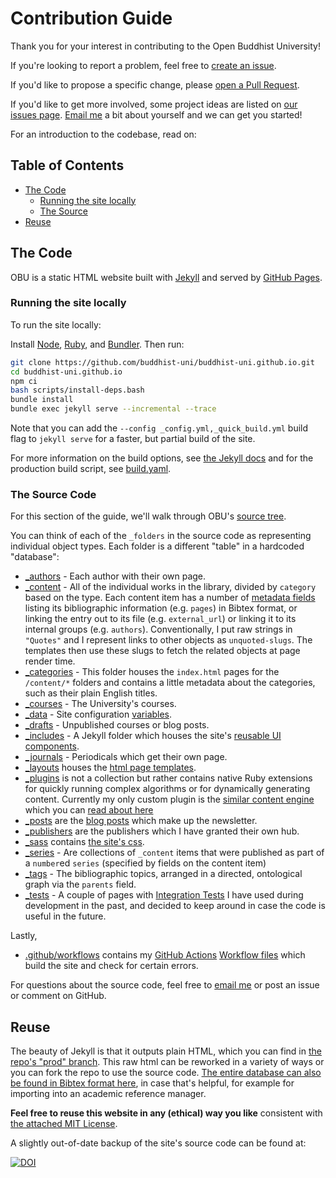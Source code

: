 Contribution Guide
==================

Thank you for your interest in contributing to the Open Buddhist University!

If you're looking to report a problem, feel free to [create an issue](https://github.com/buddhist-uni/buddhist-uni.github.io/issues/new).

If you'd like to propose a specific change, please [open a Pull Request](https://docs.github.com/en/pull-requests/collaborating-with-pull-requests/proposing-changes-to-your-work-with-pull-requests/creating-a-pull-request-from-a-fork).

If you'd like to get more involved, some project ideas are listed on [our issues page](https://github.com/buddhist-uni/buddhist-uni.github.io/issues?q=is%3Aissue+label%3A%22good+first+issue%22+is%3Aopen). [Email me](mailto:khemarato.bhikkhu@gmail.com) a bit about yourself and we can get you started!

For an introduction to the codebase, read on:

## Table of Contents

- [The Code](#the-code)
  - [Running the site locally](#running-the-site-locally)
  - [The Source](#the-source-code)
- [Reuse](#reuse)


## The Code

OBU is a static HTML website built with [Jekyll](https://jekyllrb.com/) and served by [GitHub Pages](https://pages.github.com/).

### Running the site locally

To run the site locally:

Install [Node](https://nodejs.org/en/download/package-manager/), [Ruby](https://www.ruby-lang.org/en/documentation/installation/), and [Bundler](https://bundler.io/).
Then run:

```bash
git clone https://github.com/buddhist-uni/buddhist-uni.github.io.git
cd buddhist-uni.github.io
npm ci
bash scripts/install-deps.bash
bundle install
bundle exec jekyll serve --incremental --trace
```

Note that you can add the `--config _config.yml,_quick_build.yml` build flag to `jekyll serve` for a faster, but partial build of the site.

For more information on the build options, see [the Jekyll docs](https://jekyllrb.com/docs/usage/) and for the production build script, see [build.yaml](https://github.com/buddhist-uni/buddhist-uni.github.io/blob/master/.github/workflows/build.yaml).

### The Source Code

For this section of the guide, we'll walk through OBU's [source tree](https://github.com/buddhist-uni/buddhist-uni.github.io/tree/master).

You can think of each of the `_folders` in the source code as representing individual object types.
Each folder is a different "table" in a hardcoded "database":

- [_authors](https://github.com/buddhist-uni/buddhist-uni.github.io/tree/master/_authors) - Each author with their own page.
- [_content](https://github.com/buddhist-uni/buddhist-uni.github.io/tree/master/_content) - All of the individual works in the library, divided by `category` based on the type. Each content item has a number of [metadata fields](https://jekyllrb.com/docs/front-matter/) listing its bibliographic information (e.g. `pages`) in Bibtex format, or linking the entry out to its file (e.g. `external_url`) or linking it to its internal groups (e.g. `authors`). Conventionally, I put raw strings in `"Quotes"` and I represent links to other objects as `unquoted-slugs`. The templates then use these slugs to fetch the related objects at page render time.
- [_categories](https://github.com/buddhist-uni/buddhist-uni.github.io/tree/master/_categories) - This folder houses the `index.html` pages for the `/content/*` folders and contains a little metadata about the categories, such as their plain English titles.
- [_courses](https://github.com/buddhist-uni/buddhist-uni.github.io/tree/master/_courses) - The University's courses.
- [_data](https://github.com/buddhist-uni/buddhist-uni.github.io/tree/master/_data) - Site configuration [variables](https://jekyllrb.com/docs/datafiles/).
- [_drafts](https://github.com/buddhist-uni/buddhist-uni.github.io/tree/master/_drafts) - Unpublished courses or blog posts.
- [_includes](https://github.com/buddhist-uni/buddhist-uni.github.io/tree/master/_includes) - A Jekyll folder which houses the site's [reusable UI components](https://jekyllrb.com/docs/includes/).
- [_journals](https://github.com/buddhist-uni/buddhist-uni.github.io/tree/master/_journals) - Periodicals which get their own page.
- [_layouts](https://github.com/buddhist-uni/buddhist-uni.github.io/tree/master/_layouts) houses the [html page templates](https://jekyllrb.com/docs/layouts/).
- [_plugins](https://github.com/buddhist-uni/buddhist-uni.github.io/tree/master/_plugins) is not a collection but rather contains native Ruby extensions for quickly running complex algorithms or for dynamically generating content. Currently my only custom plugin is the [similar content engine](https://github.com/buddhist-uni/buddhist-uni.github.io/blob/master/_plugins/similar_content.rb) which you can [read about here](https://talk.jekyllrb.com/t/replacing-a-slow-include-with-a-custom-ruby-tag/6064?u=khbh)
- [_posts](https://github.com/buddhist-uni/buddhist-uni.github.io/tree/master/_posts) are the [blog posts](https://jekyllrb.com/docs/posts/) which make up the newsletter.
- [_publishers](https://github.com/buddhist-uni/buddhist-uni.github.io/tree/master/_publishers) are the publishers which I have granted their own hub.
- [_sass](https://github.com/buddhist-uni/buddhist-uni.github.io/tree/master/_sass) contains [the site's css](https://jekyllrb.com/docs/assets/).
- [_series](https://github.com/buddhist-uni/buddhist-uni.github.io/tree/master/_series) - Are collections of `_content` items that were published as part of a `number`ed `series` (specified by fields on the content item)
- [_tags](https://github.com/buddhist-uni/buddhist-uni.github.io/tree/master/_tags) - The bibliographic topics, arranged in a directed, ontological graph via the `parents` field.
- [_tests](https://github.com/buddhist-uni/buddhist-uni.github.io/tree/master/_tests) - A couple of pages with [Integration Tests](https://buddhistuniversity.net/tests/content) I have used during development in the past, and decided to keep around in case the code is useful in the future.

Lastly,
- [.github/workflows](https://github.com/buddhist-uni/buddhist-uni.github.io/tree/master/.github/workflows) contains my [GitHub Actions](https://docs.github.com/en/actions) [Workflow files](https://docs.github.com/en/actions/reference/workflow-syntax-for-github-actions) which build the site and check for certain errors.

For questions about the source code, feel free to [email me](mailto:khemarato.bhikkhu@gmail.com) or post an issue or comment on GitHub.

## Reuse

The beauty of Jekyll is that it outputs plain HTML, which you can find in [the repo's "prod" branch](https://github.com/buddhist-uni/buddhist-uni.github.io/tree/prod). This raw html can be reworked in a variety of ways or you can fork the repo to use the source code.
[The entire database can also be found in Bibtex format here](https://buddhistuniversity.net/content.bib), in case that's helpful, for example for importing into an academic reference manager.

**Feel free to reuse this website in any (ethical) way you like** consistent with [the attached MIT License](https://obu.mit-license.org/).

A slightly out-of-date backup of the site's source code can be found at:

[![DOI](https://zenodo.org/badge/244081930.svg)](https://zenodo.org/badge/latestdoi/244081930)

